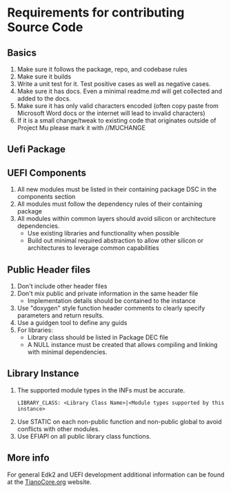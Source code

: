 # Requirements for contributing Source Code

## Basics

1. Make sure it follows the package, repo, and codebase rules
2. Make sure it builds
3. Write a unit test for it.  Test positive cases as well as negative cases.
4. Make sure it has docs.  Even a minimal readme.md will get collected and added to the docs.  
5. Make sure it has only valid characters encoded (often copy paste from Microsoft Word docs or the internet will lead to invalid characters)
6. If it is a small change/tweak to existing code that originates outside of Project Mu please mark it with //MUCHANGE 

## Uefi Package

## UEFI Components

1. All new modules must be listed in their containing package DSC in the components section
2. All modules must follow the dependency rules of their containing package
3. All modules within common layers should avoid silicon or architecture dependencies.  
    * Use existing libraries and functionality when possible
    * Build out minimal required abstraction to allow other silicon or architectures to leverage common capabilities

## Public Header files

1. Don't include other header files
2. Don't mix public and private information in the same header file
    * Implementation details should be contained to the instance
3. Use "doxygen" style function header comments to clearly specify parameters and return results.
4. Use a guidgen tool to define any guids
5. For libraries:
    * Library class should be listed in Package DEC file
    * A NULL instance must be created that allows compiling and linking with minimal dependencies.

## Library Instance

1. The supported module types in the INFs must be accurate. 
    ``` inf
    LIBRARY_CLASS: <Library Class Name>|<Module types supported by this instance> 
    ```
2. Use STATIC on each non-public function and non-public global to avoid conflicts with other modules.
3. Use EFIAPI on all public library class functions.

## More info

For general Edk2 and UEFI development additional information can be found at the [TianoCore.org](https://www.tianocore.org/) website.  
